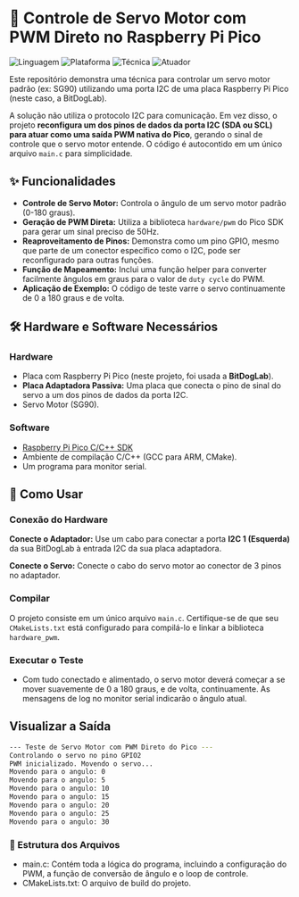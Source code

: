 # 🦾 Controle de Servo Motor com PWM Direto no Raspberry Pi Pico

![Linguagem](https://img.shields.io/badge/Linguagem-C-blue.svg)
![Plataforma](https://img.shields.io/badge/Plataforma-Raspberry%20Pi%20Pico-purple.svg)
![Técnica](https://img.shields.io/badge/Técnica-PWM-yellow.svg)
![Atuador](https://img.shields.io/badge/Atuador-Servo%20Motor-orange.svg)

Este repositório demonstra uma técnica para controlar um servo motor padrão (ex: SG90) utilizando uma porta I2C de uma placa Raspberry Pi Pico (neste caso, a BitDogLab).

A solução não utiliza o protocolo I2C para comunicação. Em vez disso, o projeto **reconfigura um dos pinos de dados da porta I2C (SDA ou SCL) para atuar como uma saída PWM nativa do Pico**, gerando o sinal de controle que o servo motor entende. O código é autocontido em um único arquivo `main.c` para simplicidade.

## ✨ Funcionalidades

* **Controle de Servo Motor:** Controla o ângulo de um servo motor padrão (0-180 graus).
* **Geração de PWM Direta:** Utiliza a biblioteca `hardware/pwm` do Pico SDK para gerar um sinal preciso de 50Hz.
* **Reaproveitamento de Pinos:** Demonstra como um pino GPIO, mesmo que parte de um conector específico como o I2C, pode ser reconfigurado para outras funções.
* **Função de Mapeamento:** Inclui uma função helper para converter facilmente ângulos em graus para o valor de `duty cycle` do PWM.
* **Aplicação de Exemplo:** O código de teste varre o servo continuamente de 0 a 180 graus e de volta.

## 🛠️ Hardware e Software Necessários

### Hardware
* Placa com Raspberry Pi Pico (neste projeto, foi usada a **BitDogLab**).
* **Placa Adaptadora Passiva:** Uma placa que conecta o pino de sinal do servo a um dos pinos de dados da porta I2C.
* Servo Motor (SG90).

### Software
* [Raspberry Pi Pico C/C++ SDK](https://github.com/raspberrypi/pico-sdk)
* Ambiente de compilação C/C++ (GCC para ARM, CMake).
* Um programa para monitor serial.

## 🚀 Como Usar

### Conexão do Hardware

**Conecte o Adaptador:** Use um cabo para conectar a porta **I2C 1 (Esquerda)** da sua BitDogLab à entrada I2C da sua placa adaptadora.

**Conecte o Servo:** Conecte o cabo do servo motor ao conector de 3 pinos no adaptador.

### Compilar

O projeto consiste em um único arquivo `main.c`. Certifique-se de que seu `CMakeLists.txt` está configurado para compilá-lo e linkar a biblioteca `hardware_pwm`.

### Executar o Teste
* Com tudo conectado e alimentado, o servo motor deverá começar a se mover suavemente de 0 a 180 graus, e de volta, continuamente. As mensagens de log no monitor serial indicarão o ângulo atual.

## Visualizar a Saída

```bash
--- Teste de Servo Motor com PWM Direto do Pico ---
Controlando o servo no pino GPIO2
PWM inicializado. Movendo o servo...
Movendo para o angulo: 0
Movendo para o angulo: 5
Movendo para o angulo: 10
Movendo para o angulo: 15
Movendo para o angulo: 20
Movendo para o angulo: 25
Movendo para o angulo: 30
```

### 📂 Estrutura dos Arquivos

* main.c: Contém toda a lógica do programa, incluindo a configuração do PWM, a função de conversão de ângulo e o loop de controle.
* CMakeLists.txt: O arquivo de build do projeto.
